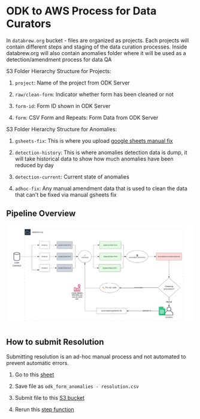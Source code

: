 # ODK to AWS Process for Data Curators

In `databrew.org` bucket - files are organized as projects. Each projects will contain different steps and staging of the data curation processes. Inside databrew.org will also contain anomalies folder where it will be used as a detection/amendment process for data QA

S3 Folder Hierarchy Structure for Projects:

1.  `project`: Name of the project from ODK Server

2.  `raw/clean-form`: Indicator whether form has been cleaned or not

3.  `form-id`: Form ID shown in ODK Server

4.  `form`: CSV Form and Repeats: Form Data from ODK Server

S3 Folder Hierarchy Structure for Anomalies:

1.  `gsheets-fix`: This is where you upload [google sheets manual fix](https://docs.google.com/spreadsheets/d/1i98uVuSj3qETbrH7beC8BkFmKV80rcImGobBvUGuqbU/edit#gid=0)

2.  `detection-history`: This is where anomalies detection data is dump, it will take historical data to show how much anomalies have been reduced by day

3.  `detection-current`: Current state of anomalies

4.  `adhoc-fix`: Any manual amendment data that is used to clean the data that can't be fixed via manual gsheets fix

## Pipeline Overview

![Image](../images/s3_bucket_flow.png)

## How to submit Resolution

Submitting resolution is an ad-hoc manual process and not automated to prevent automatic errors. 

1. Go to this [sheet](https://docs.google.com/spreadsheets/d/1i98uVuSj3qETbrH7beC8BkFmKV80rcImGobBvUGuqbU/edit#gid=0)

2. Save file as `odk_form_anomalies - resolution.csv`

3. Submit file to this [S3 bucket](https://s3.console.aws.amazon.com/s3/upload/databrew.org?region=us-east-1&prefix=anomalies/gsheets-fix/)

4. Rerun this [step function](https://us-east-1.console.aws.amazon.com/states/home?region=us-east-1#/statemachines/view/arn:aws:states:us-east-1:354598940118:stateMachine:ODKBatch1437FF8A-eSt3mYmvwFfK)
